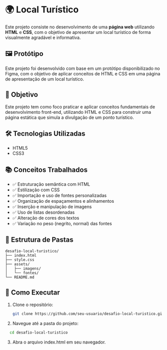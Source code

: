 # 🌍 Local Turístico

Este projeto consiste no desenvolvimento de uma **página web** utilizando **HTML** e **CSS**, com o objetivo de apresentar um local turístico de forma visualmente agradável e informativa.

## 🖼️ Protótipo

Este projeto foi desenvolvido com base em um protótipo disponibilizado no Figma, com o objetivo de aplicar conceitos de HTML e CSS em uma página de apresentação de um local turístico.

## 🎯 Objetivo

Este projeto tem como foco praticar e aplicar conceitos fundamentais de desenvolvimento front-end, utilizando HTML e CSS para construir uma página estática que simula a divulgação de um ponto turístico.

## 🛠️ Tecnologias Utilizadas

- HTML5
- CSS3

## 📚 Conceitos Trabalhados

- ✅ Estruturação semântica com HTML  
- ✅ Estilização com CSS  
- ✅ Importação e uso de fontes personalizadas  
- ✅ Organização de espaçamentos e alinhamentos  
- ✅ Inserção e manipulação de imagens  
- ✅ Uso de listas desordenadas  
- ✅ Alteração de cores dos textos  
- ✅ Variação no peso (negrito, normal) das fontes

## 📁 Estrutura de Pastas

```plaintext
desafio-local-turistico/
├── index.html
├── style.css
├── assets/
│   ├── imagens/
│   └── fontes/
└── README.md
```

## 🚀 Como Executar

1. Clone o repositório:
   ```bash
   git clone https://github.com/seu-usuario/desafio-local-turistico.git

2. Navegue até a pasta do projeto:
 ```bash
   cd desafio-local-turistico
```

3. Abra o arquivo index.html em seu navegador.


